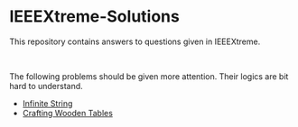 # IEEEXtreme-Solutions
This repository contains answers to questions given in IEEEXtreme.

<br>

The following problems should be given more attention. Their logics are bit hard to understand.

- [Infinite String](https://github.com/Gayan-Kaushalya/IEEEXtreme-Solutions/blob/main/IEEEXtreme%2013.0/Codes/infinitestring.py)
- [Crafting Wooden Tables](https://github.com/Gayan-Kaushalya/IEEEXtreme-Solutions/blob/main/IEEEXtreme%2014.0/Codes/craftingwoodentables.py)